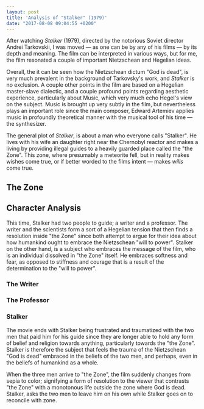 ```yaml
---
layout: post
title: 'Analysis of "Stalker" (1979)'
date: "2017-08-08 09:04:55 +0200"
---
```


After watching *Stalker* (1979), directed by the notorious Soviet director Andrei Tarkovskii, I was moved — as one can be by any of his films — by its depth and meaning. The film can be interpreted in various ways, but for me, the film resonated a couple of important Nietzschean and Hegelian ideas.

Overall, the it can be seen how the Nietzschean dictum "God is dead", is very much prevalent in the background of Tarkovsky's work, and *Stalker* is no exclusion. A couple other points in the film are based on a Hegelian master-slave dialectic, and a couple profound points regarding aesthetic experience, particularly about Music, which very much echo Hegel's view on the subject. Music is brought up very subtly in the film, but nevertheless plays an important role since the main composer, Edward Artemiev applies music in profoundly theoretical manner with the musical tool of his time — the synthesizer.

The general plot of *Stalker*, is about a man who everyone calls "Stalker". He lives with his wife an daughter right near the Chernobyl reactor and makes a living by providing illegal guides to a heavily guarded place called the "the Zone". This zone, where presumably a meteorite fell, but in reality makes wishes come true, or if better worded to the films intent — makes *wills* come true.

## The Zone

## Character Analysis

This time, Stalker had two people to guide; a writer and a professor. The writer and the scientists form a sort of a Hegelian tension that then finds a resolution inside "the Zone" since both attempt to argue for their idea about how humankind ought to embrace the Nietzschean "will to power". Stalker on the other hand, is a subject who embraces the message of the film, who is an individual dissolved in "the Zone" itself. He embraces softness and fear, as opposed to stiffness and courage that is a result of the determination to the "will to power".

### The Writer
### The Professor
### Stalker

The movie ends with Stalker being frustrated and traumatized with the two men that paid him for his guide since they are longer able to hold any form of belief and religion towards anything, particularly towards the "the Zone". Stalker is therefore the subject that feels the trauma of the Nietzschean "God is dead" embraced in the beliefs of the two men, and perhaps, even in the beliefs of humankind as a whole.

When the three men arrive to "the Zone", the film suddenly changes from sepia to color; signifying a form of resolution to the viewer that contrasts "the Zone" with a monotonous life outside the zone where God is dead. Stalker, asks the two men to leave him on his own while Stalker goes on to reconcile with zone.
